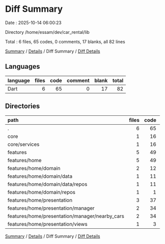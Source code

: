 # Diff Summary

Date : 2025-10-14 06:00:23

Directory /home/essam/dev/car_rental/lib

Total : 6 files,  65 codes, 0 comments, 17 blanks, all 82 lines

[Summary](results.md) / [Details](details.md) / Diff Summary / [Diff Details](diff-details.md)

## Languages
| language | files | code | comment | blank | total |
| :--- | ---: | ---: | ---: | ---: | ---: |
| Dart | 6 | 65 | 0 | 17 | 82 |

## Directories
| path | files | code | comment | blank | total |
| :--- | ---: | ---: | ---: | ---: | ---: |
| . | 6 | 65 | 0 | 17 | 82 |
| core | 1 | 16 | 0 | 4 | 20 |
| core/services | 1 | 16 | 0 | 4 | 20 |
| features | 5 | 49 | 0 | 13 | 62 |
| features/home | 5 | 49 | 0 | 13 | 62 |
| features/home/domain | 2 | 12 | 0 | 2 | 14 |
| features/home/domain/data | 1 | 11 | 0 | 2 | 13 |
| features/home/domain/data/repos | 1 | 11 | 0 | 2 | 13 |
| features/home/domain/repos | 1 | 1 | 0 | 0 | 1 |
| features/home/presentation | 3 | 37 | 0 | 11 | 48 |
| features/home/presentation/manager | 2 | 34 | 0 | 11 | 45 |
| features/home/presentation/manager/nearby_cars | 2 | 34 | 0 | 11 | 45 |
| features/home/presentation/views | 1 | 3 | 0 | 0 | 3 |

[Summary](results.md) / [Details](details.md) / Diff Summary / [Diff Details](diff-details.md)